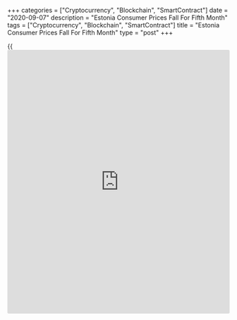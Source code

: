 +++
categories = ["Cryptocurrency", "Blockchain", "SmartContract"]
date = "2020-09-07"
description = "Estonia Consumer Prices Fall For Fifth Month"
tags = ["Cryptocurrency", "Blockchain", "SmartContract"]
title = "Estonia Consumer Prices Fall For Fifth Month"
type = "post"
+++

{{<iframe id="large-banner" src="https://www.bounty.group/#slide=4.0" width="100%" height="600" scrolling="no" style="border: 0px solid rgb(216, 221, 230); border-radius: 3px;">}}

Estonia's consumer prices decreased for a fifth consecutive month in
August, data from Statistics Estonia showed on Monday.

The consumer price index fell 0.9 percent year-on-year in August, same
as seen in July.

The fall was driven by a the price of motor fuel for a fifth month in a
row, Viktoria Trasanov, leading analyst at Statistics Estonia, said.

Diesel fuel prices decreased 24.2 percent year-on-year and petrol prices
fell 6.9 percent.

These were followed by a 14 percent fall in housing rent and a 7.4
percent decline in the household electricity bill.

In contrast, prices of food and non-alcoholic beverages grew 2.3
percent.

Transport cost declined 6.8 percent yearly in August. Prices for housing
and hotels, cafes and restaurant decreased by 4.5 percent and 3.4
percent, respectively.

The consumer prices rose 0.6 percent month-on-month in August, after
remaining unchanged in the previous month.

The monthly increase was driven the most by an 11.5 percent increase in
the cost of household electricity and a 17.8 percent hike in airfares.

For comments and feedback [contact](https://www.playgroundfx.com/contact/): editorial@rtt[news](https://www.letsplayfx.com/blog/forex-news-website/).com

[Economic News][1]

 **What parts of the world are seeing the best (and worst) economic
performances lately? Click[here][2] to check out our [Econ Scorecard][2]
and find out! See up-to-the-moment [ranking](https://www.playgroundfx.com/blog/crypto-exchange-ranking/)s for the best and worst
performers in [GDP][2], [unemployment rate][3], [inflation][4] and much
more.**

   1. www.rtt[news](https://www.letsplayfx.com/blog/forex-news-website/).com/Content/EconomicNews.aspx
   2. www.rtt[news](https://www.letsplayfx.com/blog/forex-news-website/).com/economic-scorecard/world-rank/GDP/highest-performance.aspx
   3. www.rtt[news](https://www.letsplayfx.com/blog/forex-news-website/).com/economic-scorecard/world-rank/unemployment-rate/lowest-performance.aspx
   4. www.rtt[news](https://www.letsplayfx.com/blog/forex-news-website/).com/economic-scorecard/world-rank/CPI/highest-performance.aspx